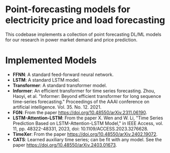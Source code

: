 # Point-forecasting models for electricity price and load forecasting

This codebase implements a collection of point forecasting DL/ML models for our research in power market demand and price prediction.

# Implemented Models

- **FFNN**: A standard feed-forward neural network.
- **LSTM**: A standard LSTM model.
- **Transformer**: A standard transformer model.
- **Informer**: An efficient transformer for time series forecasting. Zhou, Haoyi, et al. "Informer: Beyond efficient transformer for long sequence time-series forecasting." Proceedings of the AAAI conference on artificial intelligence. Vol. 35. No. 12. 2021.
- **FGN**: From the paper https://doi.org/10.48550/arXiv.2311.06190.
- **LSTM-Attention-LSTM**: From the paper X. Wen and W. Li, "Time Series Prediction Based on LSTM-Attention-LSTM Model," in IEEE Access, vol. 11, pp. 48322-48331, 2023, doi: 10.1109/ACCESS.2023.3276628.
- **TimeXer**: From the paper https://doi.org/10.48550/arXiv.2402.19072.
- **CATS**: Learned auxiliary time series; can be fit with any model. See the paper https://doi.org/10.48550/arXiv.2403.01673.

<!-- - **Autoregressive LSTM**: The same LSTM model but trained in an autoregressive fashion; that is, it takes its own previous outputs as input. -->

